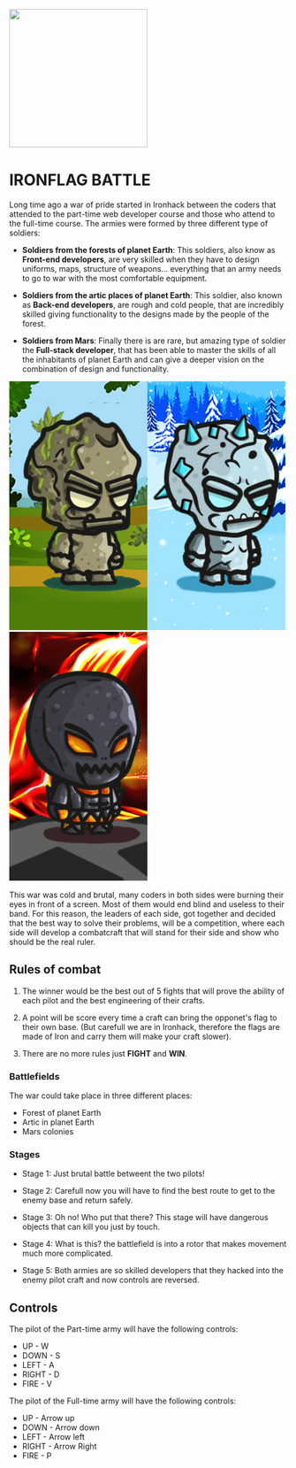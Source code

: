 
<img src="starter-code/images/logo.png" width="250" height="250">

# IRONFLAG BATTLE

Long time ago a war of pride started in Ironhack between the coders that attended to the part-time web developer course and those who attend to the full-time course. The armies were formed by three different type of soldiers:

- **Soldiers from the forests of planet Earth**: This soldiers, also know as **Front-end developers**, are very skilled when they have to design uniforms, maps, structure of weapons... everything that an army needs to go to war with the most comfortable equipment.

- **Soldiers from the artic places of planet Earth**: This soldier, also known as **Back-end developers**, are rough and cold people, that are incredibly skilled giving functionality to the designs made by the people of the forest.

- **Soldiers from Mars**: Finally there is are rare, but amazing type of soldier the **Full-stack developer**, that has been able to master the skills of all the inhabitants of planet Earth and can give a deeper vision on the combination of design and functionality.

<img src="starter-code/images/02munecofondo.jpg" width="250" height="450"><img src="starter-code/images/01munecofondo.jpg" width="250" height="450"><img src="starter-code/images/03munecofondo.jpg" width="250" height="450">


This war was cold and brutal, many coders in both sides were burning their eyes in front of a screen. Most of them would end blind and useless to their band. For this reason, the leaders of each side, got together and decided that the best way to solve their problems, will be a competition, where each side will develop a combatcraft that will stand for their side and show who should be the real ruler.

## Rules of combat

1. The winner would be the best out of 5 fights that will prove the ability of each pilot and the best engineering of their crafts.

2. A point will be score every time a craft can bring the opponet's flag to their own base. (But carefull we are in Ironhack, therefore the flags are made of Iron and carry them will make your craft slower).

3. There are no more rules just **FIGHT** and **WIN**.

### Battlefields

The war could take place in three different places:

- Forest of planet Earth
- Artic in planet Earth
- Mars colonies

### Stages

- Stage 1: Just brutal battle betweent the two pilots!

- Stage 2: Carefull now you will have to find the best route to get to the enemy base and return safely.

- Stage 3: Oh no! Who put that there? This stage will have dangerous objects that can kill you just by touch.

- Stage 4: What is this? the battlefield is into a rotor that makes movement much more complicated.

- Stage 5: Both armies are so skilled developers that they hacked into the enemy pilot craft and now controls are reversed.

## Controls

The pilot of the Part-time army will have the following controls:

- UP - W
- DOWN - S
- LEFT - A
- RIGHT - D
- FIRE - V 

The pilot of the Full-time army will have the following controls:

- UP - Arrow up
- DOWN - Arrow down
- LEFT - Arrow left
- RIGHT - Arrow Right
- FIRE - P

